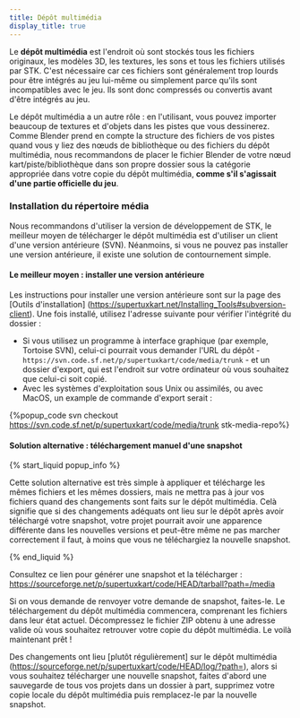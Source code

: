 ```yaml
---
title: Dépôt multimédia
display_title: true
---
```

Le **dépôt multimédia** est l'endroit où sont stockés tous les fichiers originaux, les modèles 3D, les textures, les sons et tous les fichiers utilisés par STK. C'est nécessaire car ces fichiers sont généralement trop lourds pour être intégrés au jeu lui-même ou simplement parce qu'ils sont incompatibles avec le jeu. Ils sont donc compressés ou convertis avant d'être intégrés au jeu.

Le dépôt multimédia a un autre rôle : en l'utilisant, vous pouvez importer beaucoup de textures et d'objets dans les pistes que vous dessinerez. Comme Blender prend en compte la structure des fichiers de vos pistes quand vous y liez des nœuds de bibliothèque ou des fichiers du dépôt multimédia, nous recommandons de placer le fichier Blender de votre nœud kart/piste/bibliothèque dans son propre dossier sous la catégorie appropriée dans votre copie du dépôt multimédia, **comme s'il s'agissait d'une partie officielle du jeu**.

### Installation du répertoire média

Nous recommandons d'utiliser la version de développement de STK, le meilleur moyen de télécharger le dépôt multimédia est d'utiliser un client d'une version antérieure (SVN). Néanmoins, si vous ne pouvez pas installer une version antérieure, il existe une solution de contournement simple.

#### Le meilleur moyen : installer une version antérieure

Les instructions pour installer une version antérieure sont sur la page des [Outils d'installation] (https://supertuxkart.net/Installing_Tools#subversion-client). Une fois installé, utilisez l'adresse suivante pour vérifier l'intégrité du dossier :

* Si vous utilisez un programme à interface graphique (par exemple, Tortoise SVN), celui-ci pourrait vous demander l'URL du dépôt - `https://svn.code.sf.net/p/supertuxkart/code/media/trunk` - et un dossier d'export, qui est l'endroit sur votre ordinateur où vous souhaitez que celui-ci soit copié.
* Avec les systèmes d'exploitation sous Unix ou assimilés, ou avec MacOS, un example de commande d'export serait :

{%popup_code
svn checkout https://svn.code.sf.net/p/supertuxkart/code/media/trunk stk-media-repo%}

#### Solution alternative : téléchargement manuel d'une snapshot

{% start_liquid popup_info %}

Cette solution alternative est très simple à appliquer et télécharge les mêmes fichiers et les mêmes dossiers, mais ne mettra pas à jour vos fichiers quand des changements sont faits sur le dépôt multimédia. Celà signifie que si des changements adéquats ont lieu sur le dépôt après avoir téléchargé votre snapshot, votre projet pourrait avoir une apparence différente dans les nouvelles versions et peut-être même ne pas marcher correctement il faut, à moins que vous ne téléchargiez la nouvelle snapshot.

{% end_liquid %}

Consultez ce lien pour générer une snapshot et la télécharger : <https://sourceforge.net/p/supertuxkart/code/HEAD/tarball?path=/media>

Si on vous demande de renvoyer votre demande de snapshot, faites-le. Le téléchargement du dépôt multimédia commencera, comprenant les fichiers dans leur état actuel. Décompressez le fichier ZIP obtenu à une adresse valide où vous souhaitez retrouver votre copie du dépôt multimédia. Le voilà maintenant prêt !

Des changements ont lieu [plutôt régulièrement] sur le dépôt multimédia (https://sourceforge.net/p/supertuxkart/code/HEAD/log/?path=), alors si vous souhaitez télécharger une nouvelle snapshot, faites d'abord une sauvegarde de tous vos projets dans un dossier à part, supprimez votre copie locale du dépôt multimédia puis remplacez-le par la nouvelle snapshot.
